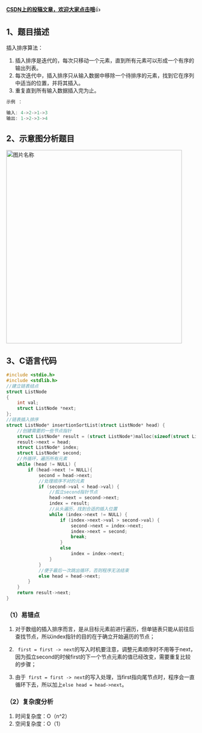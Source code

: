 [**CSDN上的投稿文章，欢迎大家点击哦**](https://blog.csdn.net/qq_42403042/article/details/105484790):thumbsup:
## 1、题目描述
插入排序算法：

 1. 插入排序是迭代的，每次只移动一个元素，直到所有元素可以形成一个有序的输出列表。
 2. 每次迭代中，插入排序只从输入数据中移除一个待排序的元素，找到它在序列中适当的位置，并将其插入。
 3. 重复直到所有输入数据插入完为止。

```c
示例 ：

输入: 4->2->1->3
输出: 1->2->3->4
```

## 2、示意图分析题目
<img src="https://img-blog.csdnimg.cn/20200413113017464.png?x-oss-process=image/watermark,type_ZmFuZ3poZW5naGVpdGk,shadow_10,text_aHR0cHM6Ly9ibG9nLmNzZG4ubmV0L3FxXzQyNDAzMDQy,size_16,color_FFFFFF,t_70" width = "467" height = "515" alt="图片名称" 
align=center>
## 3、C语言代码

```c
#include <stdio.h>
#include <stdlib.h>
//建立链表结点
struct ListNode
{
	int val;
	struct ListNode *next;
};
//链表插入排序
struct ListNode* insertionSortList(struct ListNode* head) {
	//创建需要的一些节点指针
	struct ListNode* result = (struct ListNode*)malloc(sizeof(struct ListNode));
	result->next = head;
	struct ListNode* index;
	struct ListNode* second;
	//外循环，遍历所有元素
	while (head != NULL) {
		if (head->next != NULL){
			second = head->next;
			//处理顺序不对的元素
			if (second->val < head->val) {
				//孤立second指针节点
				head->next = second->next;
				index = result;
				//从头遍历，找到合适的插入位置
				while (index->next != NULL) {
					if (index->next->val > second->val) {
						second->next = index->next;
						index->next = second;
						break;
					}
					else
						index = index->next;
				}
			}
			//便于最后一次跳出循环，否则程序无法结束
			else head = head->next;
		}
	}
	return result->next;
}
```
### （1）易错点

 1. 对于数组的插入排序而言，是从目标元素前进行遍历，但单链表只能从前往后查找节点，所以index指针的目的在于确立开始遍历的节点；
 
 2. ` first = first -> next`的写入时机要注意，调整元素顺序时不用等于next，因为孤立second的时候first的下一个节点元素的值已经改变，需要重复比较的步骤；
 3. 由于` first = first -> next`的写入处理，当first指向尾节点时，程序会一直循环下去，所以加上`else head = head->next`。
### （2）复杂度分析
 1. 时间复杂度：O（n^2） 
 2. 空间复杂度：O（1）
